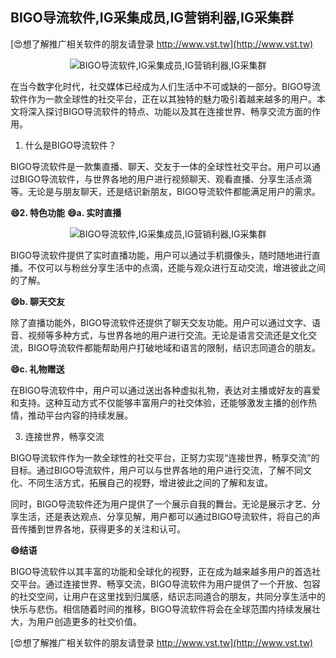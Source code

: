 ## **BIGO导流软件,IG采集成员,IG营销利器,IG采集群**

[😍想了解推广相关软件的朋友请登录 http://www.vst.tw](http://www.vst.tw)

 <center><img src="https://vst.tw/MP4/tuiguang/png/0.png" alt="BIGO导流软件,IG采集成员,IG营销利器,IG采集群"></center>

在当今数字化时代，社交媒体已经成为人们生活中不可或缺的一部分。BIGO导流软件作为一款全球性的社交平台，正在以其独特的魅力吸引着越来越多的用户。本文将深入探讨BIGO导流软件的特点、功能以及其在连接世界、畅享交流方面的作用。

1. 什么是BIGO导流软件？

BIGO导流软件是一款集直播、聊天、交友于一体的全球性社交平台。用户可以通过BIGO导流软件，与世界各地的用户进行视频聊天、观看直播、分享生活点滴等。无论是与朋友聊天，还是结识新朋友，BIGO导流软件都能满足用户的需求。

**😄2. 特色功能**
**😄a. 实时直播**

 <center><img src="https://vst.tw/MP4/tuiguang/png/4.png" alt="BIGO导流软件,IG采集成员,IG营销利器,IG采集群"></center>

BIGO导流软件提供了实时直播功能，用户可以通过手机摄像头，随时随地进行直播。不仅可以与粉丝分享生活中的点滴，还能与观众进行互动交流，增进彼此之间的了解。

**😄b. 聊天交友**

除了直播功能外，BIGO导流软件还提供了聊天交友功能。用户可以通过文字、语音、视频等多种方式，与世界各地的用户进行交流。无论是语言交流还是文化交流，BIGO导流软件都能帮助用户打破地域和语言的限制，结识志同道合的朋友。

**😄c. 礼物赠送**

在BIGO导流软件中，用户可以通过送出各种虚拟礼物，表达对主播或好友的喜爱和支持。这种互动方式不仅能够丰富用户的社交体验，还能够激发主播的创作热情，推动平台内容的持续发展。

3. 连接世界，畅享交流

BIGO导流软件作为一款全球性的社交平台，正努力实现“连接世界，畅享交流”的目标。通过BIGO导流软件，用户可以与世界各地的用户进行交流，了解不同文化、不同生活方式，拓展自己的视野，增进彼此之间的了解和友谊。

同时，BIGO导流软件还为用户提供了一个展示自我的舞台。无论是展示才艺、分享生活，还是表达观点、分享见解，用户都可以通过BIGO导流软件，将自己的声音传播到世界各地，获得更多的关注和认可。

**😄结语**

BIGO导流软件以其丰富的功能和全球化的视野，正在成为越来越多用户的首选社交平台。通过连接世界、畅享交流，BIGO导流软件为用户提供了一个开放、包容的社交空间，让用户在这里找到归属感，结识志同道合的朋友，共同分享生活中的快乐与悲伤。相信随着时间的推移，BIGO导流软件将会在全球范围内持续发展壮大，为用户创造更多的社交价值。

[😍想了解推广相关软件的朋友请登录 http://www.vst.tw](http://www.vst.tw)



